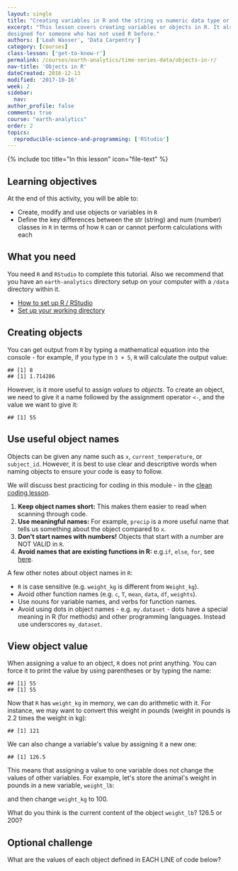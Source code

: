 ```yaml
---
layout: single
title: "Creating variables in R and the string vs numeric data type or class - Data Science for scientists 101"
excerpt: "This lesson covers creating variables or objects in R. It also introduces some of the basic data types or classes including strings and numbers. This lesson is
designed for someone who has not used R before."
authors: ['Leah Wasser', 'Data Carpentry']
category: [courses]
class-lesson: ['get-to-know-r']
permalink: /courses/earth-analytics/time-series-data/objects-in-r/
nav-title: 'Objects in R'
dateCreated: 2016-12-13
modified: '2017-10-16'
week: 2
sidebar:
  nav:
author_profile: false
comments: true
course: "earth-analytics"
order: 2
topics:
  reproducible-science-and-programming: ['RStudio']
---
```



{% include toc title="In this lesson" icon="file-text" %}


<div class='notice--success' markdown="1">

## <i class="fa fa-graduation-cap" aria-hidden="true"></i> Learning objectives
At the end of this activity, you will be able to:

* Create, modify and use objects or variables in `R`
* Define the key differences between the str (string) and num (number) classes in `R` in terms of how `R` can or cannot perform calculations with each

## <i class="fa fa-check-square-o fa-2" aria-hidden="true"></i> What you need

You need `R` and `RStudio` to complete this tutorial. Also we recommend that you
have an `earth-analytics` directory setup on your computer with a `/data`
directory within it.

* [How to set up R / RStudio](/courses/earth-analytics/document-your-science/setup-r-rstudio/)
* [Set up your working directory](/courses/earth-analytics/document-your-science/setup-working-directory/)

</div>


## Creating objects

You can get output from `R` by typing a mathematical equation into the console -
for example, if you type in `3 + 5`, `R` will calculate the output value:


```
## [1] 8
## [1] 1.714286
```

However, is it more useful to assign _values_ to
_objects_. To create an object, we need to give it a name followed by the
assignment operator `<-`, and the value we want to give it:


```
## [1] 55
```

## Use useful object names
Objects can be given any name such as `x`, `current_temperature`, or
`subject_id`. However, it is best to use clear and descriptive words when naming
objects to ensure your code is easy to follow.

We will discuss best practicing for coding in this module - in the [clean coding
lesson](/courses/earth-analytics/time-series-data/write-clean-code-with-r/).

1. **Keep object names short:** This makes them easier to read when scanning through code.
2. **Use meaningful names:** For example, `precip` is a more useful name that tells us something about the object compared to `x`.
3. **Don't start names with numbers!** Objects that start with a number are NOT VALID in `R`.
4. **Avoid names that are existing functions in R:** e.g.`if`, `else`, `for`, see [here](https://stat.ethz.ch/R-manual/R-devel/library/base/html/Reserved.html).

A few other notes about object names in `R`:

* `R` is case sensitive (e.g. `weight_kg` is different from `Weight_kg`).
* Avoid other function names (e.g. `c`, `T`, `mean`, `data`, `df`, `weights`).
* Use nouns for variable names, and verbs for function names.
* Avoid using dots in object names - e.g. `my.dataset` - dots have a special meaning in R (for methods) and other programming languages. Instead use underscores `my_dataset`.

## View object value
When assigning a value to an object, `R` does not print anything. You can force
it to print the value by using parentheses or by typing the name:


```
## [1] 55
## [1] 55
```

Now that `R` has `weight_kg` in memory, we can do arithmetic with it. For
instance, we may want to convert this weight in pounds (weight in pounds is 2.2
times the weight in kg):


```
## [1] 121
```

We can also change a variable's value by assigning it a new one:


```
## [1] 126.5
```

This means that assigning a value to one variable does not change the values of
other variables.  For example, let's store the animal's weight in pounds in a new
variable, `weight_lb`:



and then change `weight_kg` to 100.



What do you think is the current content of the object `weight_lb`? 126.5 or 200?

<div class="notice--warning" markdown="1">

## <i class="fa fa-pencil-square-o" aria-hidden="true"></i> Optional challenge

What are the values of each object defined in EACH LINE of code below?


</div>
